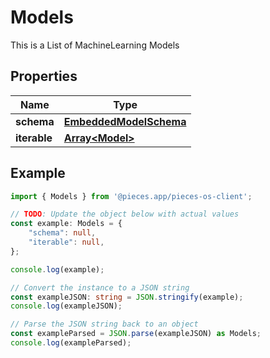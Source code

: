 
# Models

This is a List of MachineLearning Models

## Properties

Name | Type
------------ | -------------
**schema** | [**EmbeddedModelSchema**](EmbeddedModelSchema)
**iterable** | [**Array&lt;Model&gt;**](Model)

## Example

```typescript
import { Models } from '@pieces.app/pieces-os-client';

// TODO: Update the object below with actual values
const example: Models = {
    "schema": null,
    "iterable": null,
};

console.log(example);

// Convert the instance to a JSON string
const exampleJSON: string = JSON.stringify(example);
console.log(exampleJSON);

// Parse the JSON string back to an object
const exampleParsed = JSON.parse(exampleJSON) as Models;
console.log(exampleParsed);
```


